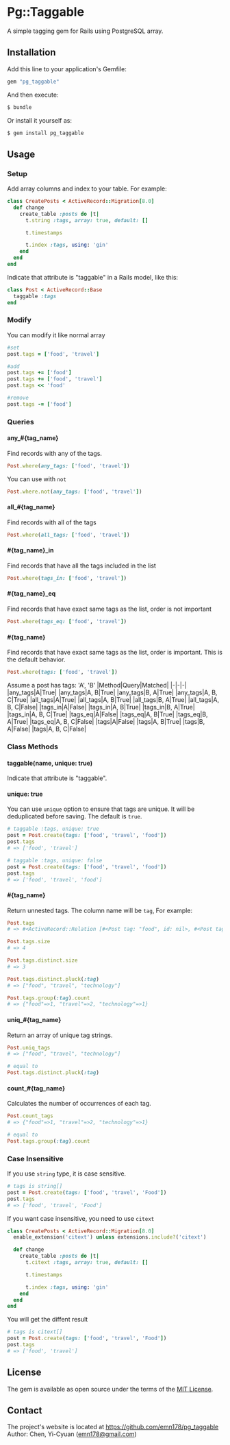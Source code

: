 # Pg::Taggable
A simple tagging gem for Rails using PostgreSQL array.

## Installation
Add this line to your application's Gemfile:

```ruby
gem "pg_taggable"
```

And then execute:
```bash
$ bundle
```

Or install it yourself as:
```bash
$ gem install pg_taggable
```

## Usage
### Setup
Add array columns and index to your table. For example:
```Ruby
class CreatePosts < ActiveRecord::Migration[8.0]
  def change
    create_table :posts do |t|
      t.string :tags, array: true, default: []

      t.timestamps

      t.index :tags, using: 'gin'
    end
  end
end
```

Indicate that attribute is "taggable" in a Rails model, like this:
```Ruby
class Post < ActiveRecord::Base
  taggable :tags
end
```

### Modify
You can modify it like normal array
```Ruby
#set
post.tags = ['food', 'travel']

#add
post.tags += ['food']
post.tags += ['food', 'travel']
post.tags << 'food'

#remove
post.tags -= ['food']
```

### Queries
#### any_#{tag_name}
Find records with any of the tags.
```Ruby
Post.where(any_tags: ['food', 'travel'])
```

You can use with `not`
```Ruby
Post.where.not(any_tags: ['food', 'travel'])
```

#### all_#{tag_name}
Find records with all of the tags
```Ruby
Post.where(all_tags: ['food', 'travel'])
```

#### #{tag_name}_in
Find records that have all the tags included in the list
```Ruby
Post.where(tags_in: ['food', 'travel'])
```

#### #{tag_name}_eq
Find records that have exact same tags as the list, order is not important
```Ruby
Post.where(tags_eq: ['food', 'travel'])
```

#### #{tag_name}
Find records that have exact same tags as the list, order is important. This is the default behavior.
```Ruby
Post.where(tags: ['food', 'travel'])
```

Assume a post has tags: 'A', 'B'
|Method|Query|Matched|
|-|-|-|
|any_tags|A|True|
|any_tags|A, B|True|
|any_tags|B, A|True|
|any_tags|A, B, C|True|
|all_tags|A|True|
|all_tags|A, B|True|
|all_tags|B, A|True|
|all_tags|A, B, C|False|
|tags_in|A|False|
|tags_in|A, B|True|
|tags_in|B, A|True|
|tags_in|A, B, C|True|
|tags_eq|A|False|
|tags_eq|A, B|True|
|tags_eq|B, A|True|
|tags_eq|A, B, C|False|
|tags|A|False|
|tags|A, B|True|
|tags|B, A|False|
|tags|A, B, C|False|

### Class Methods
#### taggable(name, unique: true)
Indicate that attribute is "taggable".

#### unique: true
You can use `unique` option to ensure that tags are unique. It will be deduplicated before saving. The default is `true`.

```Ruby
# taggable :tags, unique: true
post = Post.create(tags: ['food', 'travel', 'food'])
post.tags
# => ['food', 'travel']

# taggable :tags, unique: false
post = Post.create(tags: ['food', 'travel', 'food'])
post.tags
# => ['food', 'travel', 'food']
```

#### #{tag_name}
Return unnested tags. The column name will be `tag`, For example:
```Ruby
Post.tags
# => #<ActiveRecord::Relation [#<Post tag: "food", id: nil>, #<Post tag: "travel", id: nil>, #<Post tag: "travel", id: nil>, #<Post tag: "technology", id: nil>]>

Post.tags.size
# => 4

Post.tags.distinct.size
# => 3

Post.tags.distinct.pluck(:tag)
# => ["food", "travel", "technology"]

Post.tags.group(:tag).count
# => {"food"=>1, "travel"=>2, "technology"=>1}
```

#### uniq_#{tag_name}
Return an array of unique tag strings.
```Ruby
Post.uniq_tags
# => ["food", "travel", "technology"]

# equal to
Post.tags.distinct.pluck(:tag)
```

#### count_#{tag_name}
Calculates the number of occurrences of each tag.
```Ruby
Post.count_tags
# => {"food"=>1, "travel"=>2, "technology"=>1}

# equal to
Post.tags.group(:tag).count
```

### Case Insensitive
If you use `string` type, it is case sensitive.
```Ruby
# tags is string[]
post = Post.create(tags: ['food', 'travel', 'Food'])
post.tags
# => ['food', 'travel', 'Food']
```

If you want case insensitive, you need to use `citext`
```Ruby
class CreatePosts < ActiveRecord::Migration[8.0]
  enable_extension('citext') unless extensions.include?('citext')

  def change
    create_table :posts do |t|
      t.citext :tags, array: true, default: []

      t.timestamps

      t.index :tags, using: 'gin'
    end
  end
end
```

You will get the diffent result
```Ruby
# tags is citext[]
post = Post.create(tags: ['food', 'travel', 'Food'])
post.tags
# => ['food', 'travel']
```

## License
The gem is available as open source under the terms of the [MIT License](https://opensource.org/licenses/MIT).

## Contact
The project's website is located at https://github.com/emn178/pg_taggable  
Author: Chen, Yi-Cyuan (emn178@gmail.com)

